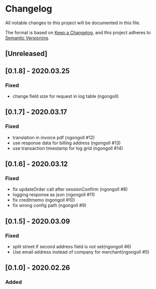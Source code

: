 # Changelog
All notable changes to this project will be documented in this file.

The format is based on [Keep a Changelog](https://keepachangelog.com/en/1.0.0/),
and this project adheres to [Semantic Versioning](https://semver.org/spec/v2.0.0.html).

## [Unreleased]

## [0.1.8] - 2020.03.25
### Fixed
- change field size for request in log table (ngongoll)

## [0.1.7] - 2020.03.17
### Fixed
- translation in invoice pdf (ngongoll #12)
- use response data for billing address (ngongoll #13)
- use transaction timestamp for log grid (ngongoll #14)

## [0.1.6] - 2020.03.12
### Fixed
- fix updateOrder call after sessionConfirm (ngongoll #8)
- logging response as json (ngongoll #11)
- fix creditmemo (ngongoll #10)
- fix wrong config path (ngongoll #9)

## [0.1.5] - 2020.03.09
### Fixed
- split street if second address field is not set(ngongoll #6)
- Use email address instead of company for merchant(ngongoll #5)

## [0.1.0] - 2020.02.26
### Added
